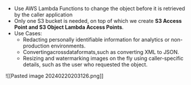 
- Use AWS Lambda Functions to change the object before it is retrieved by the caller application
- Only one S3 bucket is needed, on top of which we create **S3 Access Point and S3 Object Lambda Access Points**.
- Use Cases:
    - Redacting personally identifiable information for analytics or non- production environments.
    - Convertingacrossdataformats,such as converting XML to JSON.
    - Resizing and watermarking images on the fly using caller-specific details, such as the user who requested the object.

![[Pasted image 20240220203126.png]]
